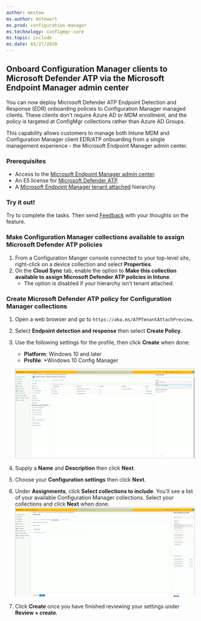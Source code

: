 ```yaml
---
author: mestew
ms.author: mstewart
ms.prod: configuration-manager
ms.technology: configmgr-core
ms.topic: include
ms.date: 03/27/2020
---
```


## <a name="bkmk_atp"></a> Onboard Configuration Manager clients to Microsoft Defender ATP via the Microsoft Endpoint Manager admin center
<!--5961658-->
You can now deploy Microsoft Defender ATP Endpoint Detection and Response (EDR) onboarding policies to Configuration Manager managed clients. These clients don't require Azure AD or MDM enrollment, and the policy is targeted at ConfigMgr collections rather than Azure AD Groups.

This capability allows customers to manage both Intune MDM and Configuration Manager client EDR/ATP onboarding from a single management experience - the Microsoft Endpoint Manager admin center.

### Prerequisites

- Access to the [Microsoft Endpoint Manager admin center](https://endpoint.microsoft.com/).
- An E5 license for [Microsoft Defender ATP](https://docs.microsoft.com/windows/security/threat-protection/microsoft-defender-atp/minimum-requirements#licensing-requirements).
- A [Microsoft Endpoint Manager tenant attached](https://docs.microsoft.com/configmgr/core/get-started/2020/technical-preview-2002-2#bkmk_attach) hierarchy.

### Try it out!

Try to complete the tasks. Then send [Feedback](../../technical-preview-2003.md#bkmk_feedback) with your thoughts on the feature.

### Make Configuration Manager collections available to assign Microsoft Defender ATP policies

1. From a Configuration Manger console connected to your top-level site, right-click on a device collection and select **Properties**.
1. On the **Cloud Sync** tab, enable the option to **Make this collection available to assign Microsoft Defender ATP policies in Intune**.
   - The option is disabled if your hierarchy isn't tenant attached.

### Create Microsoft Defender ATP policy for Configuration Manager collections

1. Open a web browser and go to `https://aka.ms/ATPTenantAttachPreview`.
1. Select **Endpoint detection and response** then select **Create Policy**.
1. Use the following settings for the profile, then click **Create** when done:
   - **Platform**: Windows 10 and later
   - **Profile**: *Windows 10 Config Manager

   [![Create policy for Microsoft Defender ATP](../../media/5691658-create-atp-policy.png)](../../media/5691658-create-atp-policy.png#lightbox)
1. Supply a **Name** and **Description** then click **Next**.
1. Choose your **Configuration settings** then click **Next**.
1. Under **Assignments**, click **Select collections to include**. You'll see a list of your available Configuration Manager collections. Select your collections and click **Next** when done.
   [![Assign policy for Microsoft Defender ATP](../../media/5691658-assign-atp-policy.png)](../../media/5691658-assign-atp-policy.png#lightbox)
1. Click **Create** once you have finished reviewing your settings under **Review + create**.